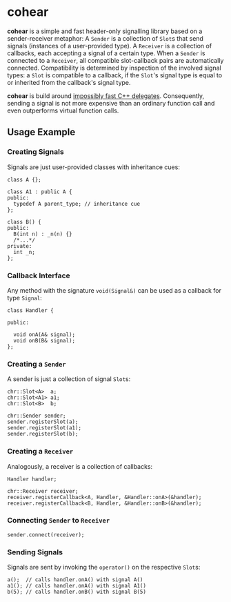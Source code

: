 <!--- vim:spell:tw=80:fo=tawn
--->
cohear
======

**cohear** is a simple and fast header-only signalling library based on a 
sender-receiver metaphor: A `Sender` is a collection of `Slot`s that send 
signals (instances of a user-provided type). A `Receiver` is a collection of 
callbacks, each accepting a signal of a certain type.  When a `Sender` is 
connected to a `Receiver`, all compatible slot-callback pairs are automatically 
connected.  Compatibility is determined by inspection of the involved signal 
types: a `Slot` is compatible to a callback, if the `Slot`'s signal type is 
equal to or inherited from the callback's signal type.

**cohear** is build around [impossibly fast C++ delegates](
http://www.codeproject.com/Articles/11015/The-Impossibly-Fast-C-Delegates).
Consequently, sending a signal is not more expensive than an ordinary function
call and even outperforms virtual function calls.

Usage Example
-------------

### Creating Signals

Signals are just user-provided classes with inheritance cues:

    class A {};

    class A1 : public A {
    public:
      typedef A parent_type; // inheritance cue
    };

    class B() {
    public:
      B(int n) : _n(n) {}
      /*...*/
    private:
      int _n;
    };

### Callback Interface

Any method with the signature `void(Signal&)` can be used as a callback for type 
`Signal`:

    class Handler {

    public:

      void onA(A& signal);
      void onB(B& signal);
    };

### Creating a `Sender`

A sender is just a collection of signal `Slot`s:

    chr::Slot<A>  a;
    chr::Slot<A1> a1;
    chr::Slot<B>  b;

    chr::Sender sender;
    sender.registerSlot(a);
    sender.registerSlot(a1);
    sender.registerSlot(b);

### Creating a `Receiver`

Analogously, a receiver is a collection of callbacks:

    Handler handler;

    chr::Receiver receiver;
    receiver.registerCallback<A, Handler, &Handler::onA>(&handler);
    receiver.registerCallback<B, Handler, &Handler::onB>(&handler);

### Connecting `Sender` to `Receiver`

    sender.connect(receiver);

### Sending Signals

Signals are sent by invoking the `operator()` on the respective `Slot`s:

    a();  // calls handler.onA() with signal A()
    a1(); // calls handler.onA() with signal A1()
    b(5); // calls handler.onB() with signal B(5)
